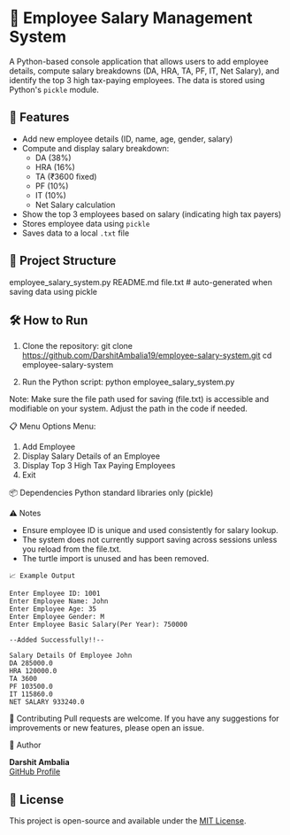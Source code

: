 # 🧾 Employee Salary Management System

A Python-based console application that allows users to add employee details, compute salary breakdowns (DA, HRA, TA, PF, IT, Net Salary), and identify the top 3 high tax-paying employees. The data is stored using Python's `pickle` module.

## 🚀 Features
* Add new employee details (ID, name, age, gender, salary)
* Compute and display salary breakdown:
  * DA (38%)
  * HRA (16%)
  * TA (₹3600 fixed)
  * PF (10%)
  * IT (10%)
  * Net Salary calculation
* Show the top 3 employees based on salary (indicating high tax payers)
* Stores employee data using `pickle`
* Saves data to a local `.txt` file

## 📂 Project Structure
employee_salary_system.py
README.md
file.txt # auto-generated when saving data using pickle

## 🛠️ How to Run
1. Clone the repository:
   git clone https://github.com/DarshitAmbalia19/employee-salary-system.git
   cd employee-salary-system

2. Run the Python script:
   python employee_salary_system.py

Note: Make sure the file path used for saving (file.txt) is accessible and modifiable on your system. Adjust the path in the code if needed.

📋 Menu Options
Menu:
1. Add Employee
2. Display Salary Details of an Employee
3. Display Top 3 High Tax Paying Employees
4. Exit

📦 Dependencies
Python standard libraries only (pickle)

⚠️ Notes
- Ensure employee ID is unique and used consistently for salary lookup.
- The system does not currently support saving across sessions unless you reload from the file.txt.
- The turtle import is unused and has been removed.
```
📈 Example Output

Enter Employee ID: 1001
Enter Employee Name: John
Enter Employee Age: 35
Enter Employee Gender: M
Enter Employee Basic Salary(Per Year): 750000

--Added Successfully!!--

Salary Details Of Employee John
DA 285000.0
HRA 120000.0
TA 3600
PF 103500.0
IT 115860.0
NET SALARY 933240.0
```
🤝 Contributing
Pull requests are welcome. If you have any suggestions for improvements or new features, please open an issue.

👤 Author

**Darshit Ambalia**  
[GitHub Profile](https://github.com/DarshitAmbalia19)

## 📄 License

This project is open-source and available under the [MIT License](LICENSE).
